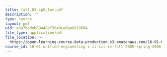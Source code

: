 ```yaml
---
title: fall_03_sp5_lec.pdf
description: ''
type: course
layout: pdf
uid: e8a7bedeb89448ef3840ca0aa8818664
file_type: application/pdf
file_location: >-
  https://open-learning-course-data-production.s3.amazonaws.com/16-01-unified-engineering-i-ii-iii-iv-fall-2005-spring-2006/e8a7bedeb89448ef3840ca0aa8818664_fall_03_sp5_lec.pdf
course_id: 16-01-unified-engineering-i-ii-iii-iv-fall-2005-spring-2006
---
```

